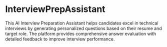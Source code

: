 # InterviewPrepAssistant
This AI Interview Preparation Assistant helps candidates excel in technical interviews by generating personalized questions based on their resume and target role. The platform provides comprehensive answer evaluation with detailed feedback to improve interview performance.

